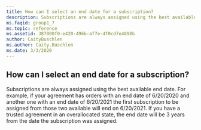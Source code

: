 ```yaml
---
title: How can I select an end date for a subscription?
description: Subscriptions are always assigned using the best available end date. For example, if your agreement has orders with an end date of...
ms.faqid: group1_7
ms.topic: reference
ms.assetid: 387800f0-e420-496b-af7e-4f0cd7e4898b
author: CaityBuschlen
ms.author: Caity.Buschlen
ms.date: 3/3/2020
---
```


## How can I select an end date for a subscription?

Subscriptions are always assigned using the best available end date. For example, if your agreement has orders with an end date of 6/20/2020 and another one with an end date of 6/20/2021 the first subscription to be assigned from those two available will end on 6/20/2021. If you have a trusted agreement in an overallocated state, the end date will be 3 years from the date the subscription was assigned.
